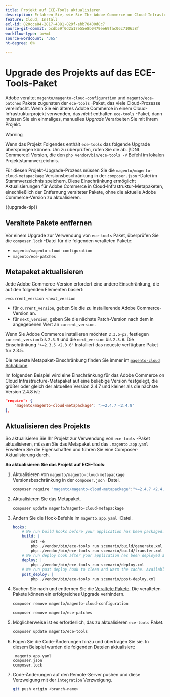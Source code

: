 ```yaml
---
title: Projekt auf ECE-Tools aktualisieren
description: Erfahren Sie, wie Sie Ihr Adobe Commerce on Cloud-Infrastrukturprojekt aktualisieren, um das ECE-Tools-Paket zu verwenden und die neuesten Fehlerbehebungen und Funktionen zu nutzen.
feature: Cloud, Install
exl-id: 820cca84-2817-4881-829f-ebb78400d8c7
source-git-commit: bcdb59f0d2a17e55e8b0479ee69fac06c710638f
workflow-type: tm+mt
source-wordcount: '365'
ht-degree: 0%

---
```


# Upgrade des Projekts auf das ECE-Tools-Paket

Adobe veraltet `magento/magento-cloud-configuration` und `magento/ece-patches` Pakete zugunsten der `ece-tools` -Paket, das viele Cloud-Prozesse vereinfacht. Wenn Sie ein älteres Adobe Commerce in einem Cloud-Infrastrukturprojekt verwenden, das _nicht_ enthalten `ece-tools` -Paket, dann müssen Sie ein einmaliges, manuelles _Upgrade_ Verarbeiten Sie mit Ihrem Projekt.

>[!WARNING]
>
>Wenn das Projekt Folgendes enthält `ece-tools` das folgende Upgrade überspringen können. Um zu überprüfen, rufen Sie die ab. [!DNL Commerce] Version, die den `php vendor/bin/ece-tools -V` Befehl im lokalen Projektstammverzeichnis.

Für diesen Projekt-Upgrade-Prozess müssen Sie die `magento/magento-cloud-metapackage` Versionsbeschränkung in der `composer.json` -Datei im Stammverzeichnis speichern. Diese Einschränkung ermöglicht Aktualisierungen für Adobe Commerce in Cloud-Infrastruktur-Metapaketen, einschließlich der Entfernung veralteter Pakete, ohne die aktuelle Adobe Commerce-Version zu aktualisieren.

{{upgrade-tip}}

## Veraltete Pakete entfernen

Vor einem Upgrade zur Verwendung von `ece-tools` Paket, überprüfen Sie die `composer.lock` -Datei für die folgenden veralteten Pakete:

- `magento/magento-cloud-configuration`
- `magento/ece-patches`

## Metapaket aktualisieren

Jede Adobe Commerce-Version erfordert eine andere Einschränkung, die auf den folgenden Elementen basiert:

```terminal
>=current_version <next_version
```

- für `current_version`, geben Sie die zu installierende Adobe Commerce-Version an.
- für `next_version`, geben Sie die nächste Patch-Version nach dem in angegebenen Wert an `current_version`.

Wenn Sie Adobe Commerce installieren möchten `2.3.5-p2`, festlegen `current_version` bis `2.3.5` und die `next_version` bis `2.3.6`. Die Einschränkung `">=2.3.5 <2.3.6"` Installiert das neueste verfügbare Paket für 2.3.5.

Die neueste Metapaket-Einschränkung finden Sie immer im [`magento-cloud` Schablone](https://github.com/magento/magento-cloud/blob/master/composer.json).

Im folgenden Beispiel wird eine Einschränkung für das Adobe Commerce on Cloud Infrastructure-Metapaket auf eine beliebige Version festgelegt, die größer oder gleich der aktuellen Version 2.4.7 und kleiner als die nächste Version 2.4.8 ist:

```json
"require": {
    "magento/magento-cloud-metapackage": ">=2.4.7 <2.4.8"
},
```

## Aktualisieren des Projekts

So aktualisieren Sie Ihr Projekt zur Verwendung von `ece-tools` -Paket aktualisieren, müssen Sie das Metapaket und das `.magento.app.yaml` Erweitern Sie die Eigenschaften und führen Sie eine Composer-Aktualisierung durch.

**So aktualisieren Sie das Projekt auf ECE-Tools**:

1. Aktualisieren von `magento/magento-cloud-metapackage` Versionsbeschränkung in der `composer.json` -Datei.

   ```bash
   composer require "magento/magento-cloud-metapackage":">=2.4.7 <2.4.8" --no-update
   ```

1. Aktualisieren Sie das Metapaket.

   ```bash
   composer update magento/magento-cloud-metapackage
   ```

1. Ändern Sie die Hook-Befehle im `magento.app.yaml` -Datei.

   ```yaml
   hooks:
       # We run build hooks before your application has been packaged.
       build: |
           set -e
           php ./vendor/bin/ece-tools run scenario/build/generate.xml
           php ./vendor/bin/ece-tools run scenario/build/transfer.xml
       # We run deploy hook after your application has been deployed and started.
       deploy: |
           php ./vendor/bin/ece-tools run scenario/deploy.xml
       # We run post deploy hook to clean and warm the cache. Available with ECE-Tools 2002.0.10.
       post_deploy: |
           php ./vendor/bin/ece-tools run scenario/post-deploy.xml
   ```

1. Suchen Sie nach und entfernen Sie die [Veraltete Pakete](#remove-deprecated-packages). Die veralteten Pakete können ein erfolgreiches Upgrade verhindern.

   ```bash
   composer remove magento/magento-cloud-configuration
   ```

   ```bash
   composer remove magento/ece-patches
   ```

1. Möglicherweise ist es erforderlich, das zu aktualisieren `ece-tools` Paket.

   ```bash
   composer update magento/ece-tools
   ```

1. Fügen Sie die Code-Änderungen hinzu und übertragen Sie sie. In diesem Beispiel wurden die folgenden Dateien aktualisiert:

   ```terminal
   .magento.app.yaml
   composer.json
   composer.lock
   ```

1. Code-Änderungen auf den Remote-Server pushen und diese Verzweigung mit der `integration` Verzweigung.

   ```bash
   git push origin <branch-name>
   ```
